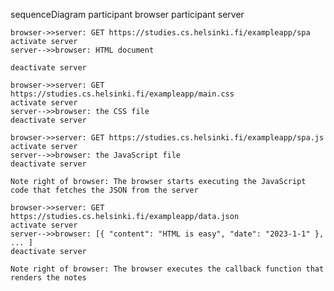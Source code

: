 sequenceDiagram
    participant browser
    participant server

    browser->>server: GET https://studies.cs.helsinki.fi/exampleapp/spa
    activate server
    server-->>browser: HTML document

    deactivate server

    browser->>server: GET https://studies.cs.helsinki.fi/exampleapp/main.css
    activate server
    server-->>browser: the CSS file
    deactivate server

    browser->>server: GET https://studies.cs.helsinki.fi/exampleapp/spa.js
    activate server
    server-->>browser: the JavaScript file
    deactivate server

    Note right of browser: The browser starts executing the JavaScript code that fetches the JSON from the server

    browser->>server: GET https://studies.cs.helsinki.fi/exampleapp/data.json
    activate server
    server-->>browser: [{ "content": "HTML is easy", "date": "2023-1-1" }, ... ]
    deactivate server

    Note right of browser: The browser executes the callback function that renders the notes
